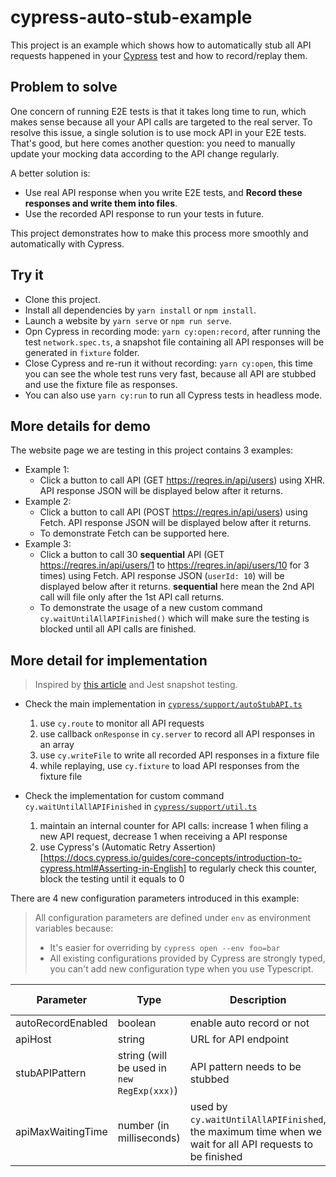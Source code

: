 # cypress-auto-stub-example

This project is an example which shows how to automatically stub all API requests happened in your [Cypress](https://www.cypress.io/) test and how to record/replay them.

## Problem to solve

One concern of running E2E tests is that it takes long time to run, which makes sense because all your API calls are targeted to the real server. To resolve this issue, a single solution is to use mock API in your E2E tests. That's good, but here comes another question: you need to manually update your mocking data according to the API change regularly.

A better solution is:

- Use real API response when you write E2E tests, and **Record these responses and write them into files**.
- Use the recorded API response to run your tests in future.

This project demonstrates how to make this process more smoothly and automatically with Cypress.

## Try it

- Clone this project.
- Install all dependencies by `yarn install` or `npm install`.
- Launch a website by `yarn serve` or `npm run serve`.
- Opn Cypress in recording mode: `yarn cy:open:record`, after running the test `network.spec.ts`, a snapshot file containing all API responses will be generated in `fixture` folder.
- Close Cypress and re-run it without recording: `yarn cy:open`, this time you can see the whole test runs very fast, because all API are stubbed and use the fixture file as responses.
- You can also use `yarn cy:run` to run all Cypress tests in headless mode.

## More details for demo

The website page we are testing in this project contains 3 examples:

- Example 1:
  - Click a button to call API (GET https://reqres.in/api/users) using XHR. API response JSON will be displayed below after it returns.
- Example 2:
  - Click a button to call API (POST https://reqres.in/api/users) using Fetch. API response JSON will be displayed below after it returns.
  - To demonstrate Fetch can be supported here.
- Example 3:
  - Click a button to call 30 **sequential** API (GET https://reqres.in/api/users/1 to https://reqres.in/api/users/10 for 3 times) using Fetch. API response JSON (`userId: 10`) will be displayed below after it returns. **sequential** here mean the 2nd API call will file only after the 1st API call returns.
  - To demonstrate the usage of a new custom command `cy.waitUntilAllAPIFinished()` which will make sure the testing is blocked until all API calls are finished.

## More detail for implementation

> Inspired by [this article](https://medium.com/ax2-inc/dynamic-xhr-responses-recording-stubbing-with-cypress-9257d4f730cd) and Jest snapshot testing.

- Check the main implementation in [`cypress/support/autoStubAPI.ts`](cypress/support/autoStubAPI.ts)

  1. use `cy.route` to monitor all API requests
  2. use callback `onResponse` in `cy.server` to record all API responses in an array
  3. use `cy.writeFile` to write all recorded API responses in a fixture file
  4. while replaying, use `cy.fixture` to load API responses from the fixture file

- Check the implementation for custom command `cy.waitUntilAllAPIFinished` in [`cypress/support/util.ts`](cypress/support/util.ts)
  1. maintain an internal counter for API calls: increase 1 when filing a new API request, decrease 1 when receiving a API response
  2. use Cypress's (Automatic Retry Assertion)[https://docs.cypress.io/guides/core-concepts/introduction-to-cypress.html#Asserting-in-English] to regularly check this counter, block the testing until it equals to 0

There are 4 new configuration parameters introduced in this example:

> All configuration parameters are defined under `env` as environment variables because:
>
> - It's easier for overriding by `cypress open --env foo=bar`
> - All existing configurations provided by Cypress are strongly typed, you can't add new configuration type when you use Typescript.

| Parameter         | Type                                       | Description                                                                                             | Required           | Default Value |
| ----------------- | ------------------------------------------ | ------------------------------------------------------------------------------------------------------- | ------------------ | ------------- |
| autoRecordEnabled | boolean                                    | enable auto record or not                                                                               |                    | false         |
| apiHost           | string                                     | URL for API endpoint                                                                                    | :white_check_mark: |               |
| stubAPIPattern    | string (will be used in `new RegExp(xxx)`) | API pattern needs to be stubbed                                                                         | :white_check_mark: |               |
| apiMaxWaitingTime | number (in milliseconds)                   | used by `cy.waitUntilAllAPIFinished`, the maximum time when we wait for all API requests to be finished |                    | 60000 (60s)   |
